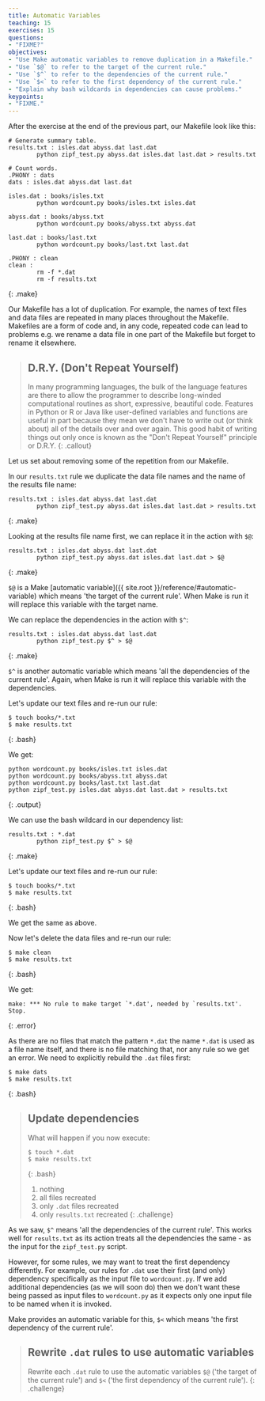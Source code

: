 ```yaml
---
title: Automatic Variables
teaching: 15
exercises: 15
questions:
- "FIXME?"
objectives:
- "Use Make automatic variables to remove duplication in a Makefile."
- "Use `$@` to refer to the target of the current rule."
- "Use `$^` to refer to the dependencies of the current rule."
- "Use `$<` to refer to the first dependency of the current rule."
- "Explain why bash wildcards in dependencies can cause problems."
keypoints:
- "FIXME."
---
```

After the exercise at the end of the previous part, our Makefile look like this:

~~~
# Generate summary table.
results.txt : isles.dat abyss.dat last.dat
        python zipf_test.py abyss.dat isles.dat last.dat > results.txt

# Count words.
.PHONY : dats
dats : isles.dat abyss.dat last.dat

isles.dat : books/isles.txt
        python wordcount.py books/isles.txt isles.dat

abyss.dat : books/abyss.txt
        python wordcount.py books/abyss.txt abyss.dat

last.dat : books/last.txt
        python wordcount.py books/last.txt last.dat

.PHONY : clean
clean :
        rm -f *.dat
        rm -f results.txt
~~~
{: .make}

Our Makefile has a lot of duplication. For example, the names of text
files and data files are repeated in many places throughout the
Makefile. Makefiles are a form of code and, in any code, repeated code
can lead to problems e.g. we rename a data file in one part of the
Makefile but forget to rename it elsewhere.

> ## D.R.Y. (Don't Repeat Yourself)
>
> In many programming languages, the bulk of the language features are
> there to allow the programmer to describe long-winded computational
> routines as short, expressive, beautiful code.  Features in Python
> or R or Java like user-defined variables and functions are useful in
> part because they mean we don't have to write out (or think about)
> all of the details over and over again.  This good habit of writing
> things out only once is known as the "Don't Repeat Yourself"
> principle or D.R.Y.
{: .callout}

Let us set about removing some of the repetition from our Makefile.

In our `results.txt` rule we duplicate the data file names and the
name of the results file name:

~~~
results.txt : isles.dat abyss.dat last.dat
        python zipf_test.py abyss.dat isles.dat last.dat > results.txt
~~~
{: .make}

Looking at the results file name first, we can replace it in the action
with `$@`:

~~~
results.txt : isles.dat abyss.dat last.dat
        python zipf_test.py abyss.dat isles.dat last.dat > $@
~~~
{: .make}

`$@` is a Make [automatic variable]({{ site.root }}/reference/#automatic-variable)
which means 'the target of the current rule'. When Make is run it will
replace this variable with the target name.

We can replace the dependencies in the action with `$^`:

~~~
results.txt : isles.dat abyss.dat last.dat
        python zipf_test.py $^ > $@
~~~
{: .make}

`$^` is another automatic variable which means 'all the dependencies
of the current rule'. Again, when Make is run it will replace this
variable with the dependencies.
 
Let's update our text files and re-run our rule:

~~~
$ touch books/*.txt
$ make results.txt
~~~
{: .bash}

We get:

~~~
python wordcount.py books/isles.txt isles.dat
python wordcount.py books/abyss.txt abyss.dat
python wordcount.py books/last.txt last.dat
python zipf_test.py isles.dat abyss.dat last.dat > results.txt
~~~
{: .output}

We can use the bash wildcard in our dependency list:

~~~
results.txt : *.dat
        python zipf_test.py $^ > $@
~~~
{: .make}

Let's update our text files and re-run our rule:

~~~
$ touch books/*.txt
$ make results.txt
~~~
{: .bash}

We get the same as above.

Now let's delete the data files and re-run our rule:

~~~
$ make clean
$ make results.txt
~~~
{: .bash}

We get:

~~~
make: *** No rule to make target `*.dat', needed by `results.txt'.  Stop.
~~~
{: .error}

As there are no files that match the pattern `*.dat` the name `*.dat`
is used as a file name itself, and there is no file matching that, nor
any rule so we get an error. We need to explicitly rebuild the `.dat`
files first:

~~~
$ make dats
$ make results.txt
~~~
{: .bash}

> ## Update dependencies
> 
> What will happen if you now execute:
> 
> ~~~
> $ touch *.dat
> $ make results.txt
> ~~~
> {: .bash}
> 
> 1. nothing
> 2. all files recreated
> 3. only `.dat` files recreated
> 4. only `results.txt` recreated
{: .challenge}

As we saw, `$^` means 'all the dependencies of the current rule'. This
works well for `results.txt` as its action treats all the dependencies
the same - as the input for the `zipf_test.py` script.

However, for some rules, we may want to treat the first dependency
differently. For example, our rules for `.dat` use their first (and
only) dependency specifically as the input file to `wordcount.py`. If
we add additional dependencies (as we will soon do) then we don't want
these being passed as input files to `wordcount.py` as it expects only
one input file to be named when it is invoked.

Make provides an automatic variable for this, `$<` which means 'the
first dependency of the current rule'. 

> ## Rewrite `.dat` rules to use automatic variables
>
> Rewrite each `.dat` rule to use the automatic variables `$@` ('the
> target of the current rule') and `$<` ('the first dependency of the
> current rule').
{: .challenge}
